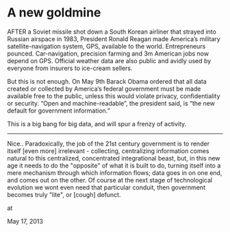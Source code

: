 # A new goldmine
AFTER a Soviet missile shot down a South Korean airliner that strayed
 into Russian airspace in 1983, President Ronald Reagan made America’s 
military satellite-navigation system, GPS, available to the world. 
Entrepreneurs pounced. Car-navigation, precision farming and 3m American
 jobs now depend on GPS. Official weather data are also public and 
avidly used by everyone from insurers to ice-cream sellers.

But this is not enough. On May 9th Barack Obama ordered that all data
 created or collected by America’s federal government must be made 
available free to the public, unless this would violate privacy, 
confidentiality or security. “Open and machine-readable”, the president 
said, is “the new default for government information.”

This is a big bang for big data, and will spur a frenzy of activity.

---

Nice.. Paradoxically, the job of the 21st century government is to render itself [even more] irrelevant - collecting, centralizing information comes natural to this centralized, concentrated integrational beast, but, in this new age it needs to do the "opposite" of what it is built to do, turning itself into a mere mechanism through which information flows; data goes in on one end, and comes out on the other. Of course at the next stage of technological evolution we wont even need that particular conduit, then government becomes truly "lite", or [cough] defunct.  








at

May 17, 2013
















